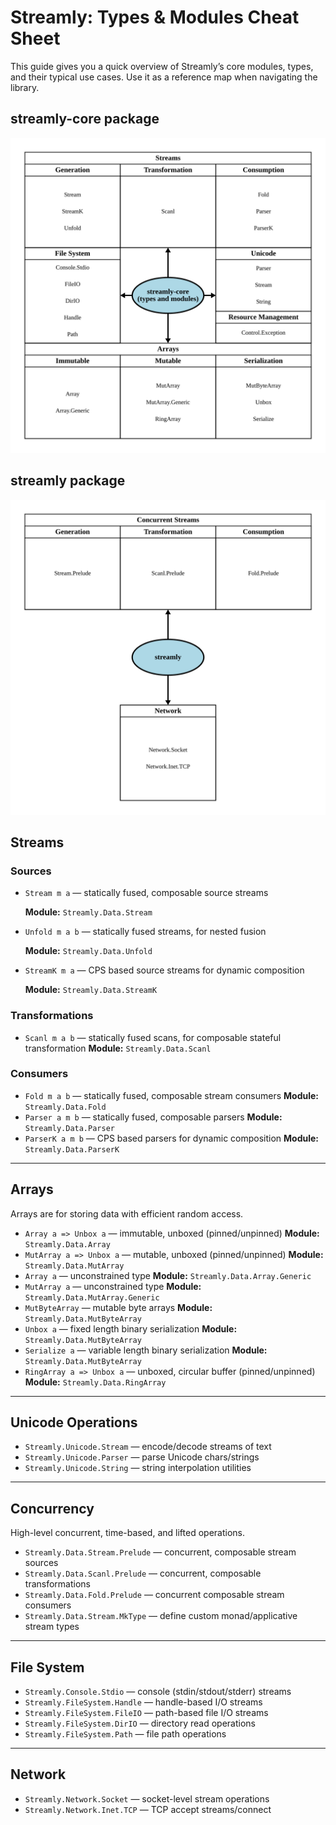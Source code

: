 # Streamly: Types & Modules Cheat Sheet

This guide gives you a quick overview of Streamly’s core modules,
types, and their typical use cases. Use it as a reference map when
navigating the library.

## streamly-core package

![Streamly Core Modules](./streamly-core.svg)

## streamly package

![Streamly Modules](./streamly.svg)

## Streams

### Sources
- `Stream m a` — statically fused, composable source streams

  **Module:** `Streamly.Data.Stream`
- `Unfold m a b` — statically fused streams, for nested fusion

  **Module:** `Streamly.Data.Unfold`
- `StreamK m a` — CPS based source streams for dynamic composition

  **Module:** `Streamly.Data.StreamK`

### Transformations

- `Scanl m a b` — statically fused scans, for composable stateful transformation
  **Module:** `Streamly.Data.Scanl`

### Consumers

- `Fold m a b` — statically fused, composable stream consumers
  **Module:** `Streamly.Data.Fold`
- `Parser a m b` — statically fused, composable parsers
  **Module:** `Streamly.Data.Parser`
- `ParserK a m b` — CPS based parsers for dynamic composition
  **Module:** `Streamly.Data.ParserK`

---

## Arrays

Arrays are for storing data with efficient random access.

- `Array a => Unbox a` — immutable, unboxed (pinned/unpinned)
  **Module:** `Streamly.Data.Array`
- `MutArray a => Unbox a` — mutable, unboxed (pinned/unpinned)
  **Module:** `Streamly.Data.MutArray`
- `Array a` — unconstrained type
  **Module:** `Streamly.Data.Array.Generic`
- `MutArray a` — unconstrained type
  **Module:** `Streamly.Data.MutArray.Generic`
- `MutByteArray` — mutable byte arrays
  **Module:** `Streamly.Data.MutByteArray`
- `Unbox a` — fixed length binary serialization
  **Module:** `Streamly.Data.MutByteArray`
- `Serialize a` — variable length binary serialization
  **Module:** `Streamly.Data.MutByteArray`
- `RingArray a => Unbox a` — unboxed, circular buffer (pinned/unpinned)
  **Module:** `Streamly.Data.RingArray`

---

## Unicode Operations

- `Streamly.Unicode.Stream` — encode/decode streams of text
- `Streamly.Unicode.Parser` — parse Unicode chars/strings
- `Streamly.Unicode.String` — string interpolation utilities

---

## Concurrency

High-level concurrent, time-based, and lifted operations.

- `Streamly.Data.Stream.Prelude` — concurrent, composable stream sources
- `Streamly.Data.Scanl.Prelude` — concurrent, composable transformations
- `Streamly.Data.Fold.Prelude` — concurrent composable stream consumers
- `Streamly.Data.Stream.MkType` — define custom monad/applicative stream types  

---

## File System

- `Streamly.Console.Stdio` — console (stdin/stdout/stderr) streams
- `Streamly.FileSystem.Handle` — handle-based I/O streams
- `Streamly.FileSystem.FileIO` — path-based file I/O streams
- `Streamly.FileSystem.DirIO` — directory read operations
- `Streamly.FileSystem.Path` — file path operations

---

## Network

- `Streamly.Network.Socket` — socket-level stream operations
- `Streamly.Network.Inet.TCP` — TCP accept streams/connect
